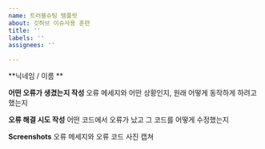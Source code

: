 ```yaml
---
name: 트러블슈팅 템플릿
about: 깃허브 이슈사용 훈련
title: ''
labels: ''
assignees: ''

---
```


**닉네임 / 이름 **


**어떤 오류가 생겼는지 작성**
오류 메세지와 어떤 상황인지, 원래 어떻게 동작하게 하려고 했는지


**오류 해결 시도 작성**
어떤 코드에서 오류가 났고 그 코드를 어떻게 수정했는지


**Screenshots**
오류 메세지와 오류 코드 사진 캡쳐
